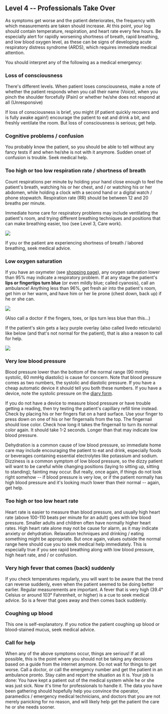 ## Level 4 -- Professionals Take Over

As symptoms get worse and the patient deteriorates, the frequency with which measurements are taken should increase. At this point, your log should contain temperature, respiration, and heart rate every few hours. Be especially alert for rapidly worsening shortness of breath, rapid breathing, and low blood oxygen level, as these can be signs of developing acute respiratory distress syndrome (ARDS), which requires immediate medical attention. 

You should interpret any of the following as a medical emergency:

### Loss of consciousness

There's different levels. When patient loses consciousness, make a note of whether the patient responds when you call their name (Voice), when you pinch the shoulder forcefully (Pain) or whether he/she does not respond at all (Unresponsive)

If loss of consciousness is brief, you might (if patient quickly recovers and is fully awake again!) encourage the patient to eat and drink a bit, and freshly ventilate the room. But loss of consciousness is serious; get help.

### Cognitive problems / confusion

You probably know the patient, so you should be able to tell without any fancy tests if and when he/she is not with it anymore. Sudden onset of confusion is trouble. Seek medical help.

### Too high or too low respiration rate / shortness of breath

Count respirations per minute by holding your hand close enough to feel the patient's breath, watching his or her chest, and / or watching his or her abdomen, while holding a clock with a second hand or a digital watch / phone stopwatch. Respiration rate (RR) should be between 12 and 20 breaths per minute. 

Immediate home care for respiratory problems may include ventilating the patient's room, and trying different breathing techniques and positions that can make breathing easier, too (see Level 3, Care work).

![](/assets/images/dyspnoe.png)

If you or the patient are experiencing shortness of breath / labored breathing, seek medical advice. 

### Low oxygen saturation

If you have an oxymeter (see [shopping page](/shopping)), any oxygen saturation lower than 95% may indicate a respiratory problem. If at any stage the patient's **lips or fingertips turn blue** (or even mildly blue; called cyanosis), call an ambulance! Anything less than 96%, get fresh air into the patient's room, get him or her warm, and have him or her lie prone (chest down, back up) if he or she can. 

![](/assets/images/cyanosis.png)

(Also call a doctor if the fingers, toes, or lips turn less blue than this...)

If the patient's skin gets a lacy purple overlay (also called livedo reticularis) like below (and that's not normal for the patient), that is also a reason to call for help.

![](/assets/images/livedo-reticularis.png)

### Very low blood pressure

Blood pressure lower than the bottom of the normal range (90 mmHg systolic, 60 mmHg diastolic) is cause for concern. Note that blood pressure comes as two numbers, the systolic and diastolic pressure. If you have a cheap automatic device it should tell you both these numbers. If you have a device, note the systolic pressure on the [diary form](/assets/images/covid-diary.pdf).

If you do not have a device to measure blood pressure or have trouble getting a reading, then try testing the patient's capillary refill time instead. Check by placing his or her fingers flat on a hard surface. Use your finger to press down on one of his or her fingernails from the top. The fingernail should lose color. Check how long it takes the fingernail to turn its normal color again. It should take 1-2 seconds. Longer than that may indicate low blood pressure. 

Dehydration is a common cause of low blood pressure, so immediate home care may include encouraging the patient to eat and drink, especially foods or beverages containing essential electrolytes like potassium and sodium. Dizziness is a common symptom of low blood pressure, so the dizzy patient will want to be careful while changing positions (laying to sitting up, sitting to standing); fainting may occur. But really, once again, if things do not look right somehow -- if blood pressure is very low, or if the patient normally has high blood pressure and it's looking much lower than their normal -- again, get help.

### Too high or too low heart rate

Heart rate is easier to measure than blood pressure, and usually high heart rate (above 100-110 beats per minute for an adult) goes with low blood pressure. Smaller adults and children often have normally higher heart rates. High heart rate alone may not be cause for alarm, as it may indicate anxiety or dehydration. Relaxation techniques and drinking / eating something might be appropriate. But once again, values outside the normal range here should cue you to seek medical help immediately. This is especially true if you see rapid breathing along with low blood pressure, high heart rate, and / or confusion. 

### Very high fever that comes (back) suddenly

If you check temperatures regularly, you will want to be aware that the trend can reverse suddenly, even when the patient seemed to be doing better earlier. Regular measurements are important. A fever that is very high (39.4° Celsius or around 103° Fahrenheit, or higher) is a cue to seek medical advice. So is a fever that goes away and then comes back suddenly. 

### Coughing up blood

This one is self-explanatory. If you notice the patient coughing up blood or blood-stained mucus, seek medical advice.

### Call for help

When any of the above symptoms occur, things are serious! If at all possible, this is the point where you should not be taking any decisions based on a guide from the internet anymore. Do not wait for things to get worse. Call a doctor, or call the emergency number and get the patient in an ambulance pronto. Stay calm and report the situation as it is. Your job is done: You have kept a patient out of the medical system while he or she was just sick. Now it's time for professionals to handle it. The data you have been gathering should hopefully help you convince the operator, paramedics / emergency medical technicians, and doctors that you are not merely panicking for no reason, and will likely help get the patient the care he or she needs sooner.

